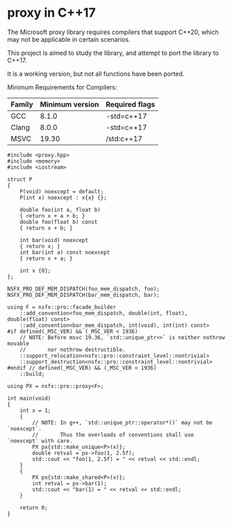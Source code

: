 # proxy in C++17

The Microsoft proxy library requires compilers that support C++20, which may not be applicable in certain scenarios.

This project is aimed to study the library, and attempt to port the library to C++17.

It is a working version, but not all functions have been ported.

Minimum Requirements for Compilers:

| Family | Minimum version | Required flags |
| ------ | --------------- | -------------- |
| GCC    | 8.1.0           | -std=c++17     |
| Clang  | 8.0.0           | -std=c++17     |
| MSVC   | 19.30           | /std:c++17     |

~~~
#include <proxy.hpp>
#include <memory>
#include <iostream>

struct P
{
    P(void) noexcept = default;
    P(int x) noexcept : x{x} {};

    double foo(int a, float b)
    { return x + a + b; }
    double foo(float b) const
    { return x + b; }

    int bar(void) noexcept
    { return x; }
    int bar(int a) const noexcept
    { return x + a; }

    int x {0};
};

NSFX_PRO_DEF_MEM_DISPATCH(foo_mem_dispatch, foo);
NSFX_PRO_DEF_MEM_DISPATCH(bar_mem_dispatch, bar);

using F = nsfx::pro::facade_builder
    ::add_convention<foo_mem_dispatch, double(int, float), double(float) const>
    ::add_convention<bar_mem_dispatch, int(void), int(int) const>
#if defined(_MSC_VER) && (_MSC_VER < 1936)
    // NOTE: Before msvc 19.36, `std::unique_ptr<>` is neither nothrow movable
    //       nor nothrow destructible.
    ::support_relocation<nsfx::pro::constraint_level::nontrivial>
    ::support_destruction<nsfx::pro::constraint_level::nontrivial>
#endif // defined(_MSC_VER) && (_MSC_VER < 1936)
    ::build;

using PX = nsfx::pro::proxy<F>;

int main(void)
{
    int x = 1;
    {
        // NOTE: In g++, `std::unique_ptr::operator*()` may not be `noexcept`.
        //       Thus the overloads of conventions shall use `noexcept` with care.
        PX px{std::make_unique<P>(x)};
        double retval = px->foo(1, 2.5f);
        std::cout << "foo(1, 2.5f) = " << retval << std::endl;
    }
    {
        PX px{std::make_shared<P>(x)};
        int retval = px->bar(1);
        std::cout << "bar(1) = " << retval << std::endl;
    }

    return 0;
}

~~~
